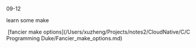 09-12

learn some make

​	[fancier make options](/Users/xuzheng/Projects/notes2/CloudNative/C/C Programming Duke/Fancier_make_options.md)



